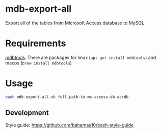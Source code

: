 # mdb-export-all
Export all of the tables from Microsoft Access database to MySQL

# Requirements

[mdbtools](https://github.com/brianb/mdbtools). There are packages for linux (`apt-get install mdbtools`) and macos (`brew install mdbtools`)

# Usage

```bash
bash mdb-export-all.sh full-path-to-ms-access-db.accdb
```

## Development

Style guide: https://github.com/bahamas10/bash-style-guide
